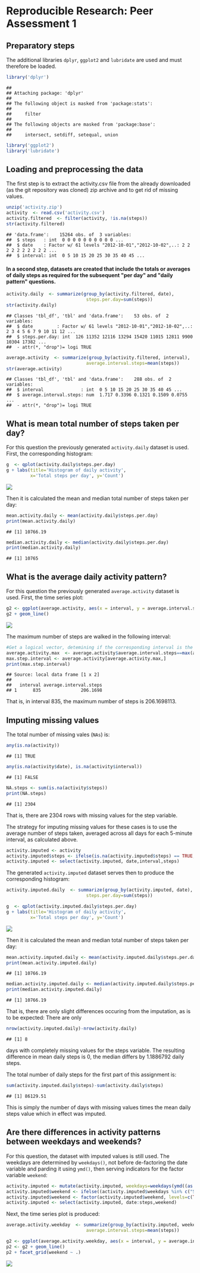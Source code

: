 # Reproducible Research: Peer Assessment 1
## Preparatory steps
The additional libraries ```dplyr```, ```ggplot2``` and ```lubridate``` are used and must therefore be loaded.

```r
library('dplyr')
```

```
## 
## Attaching package: 'dplyr'
## 
## The following object is masked from 'package:stats':
## 
##     filter
## 
## The following objects are masked from 'package:base':
## 
##     intersect, setdiff, setequal, union
```

```r
library('ggplot2')
library('lubridate')
```

## Loading and preprocessing the data
The first step is to extract the activity.csv file from the already downloaded (as the git repository was cloned) zip archive and to get rid of missing values.

```r
unzip('activity.zip')
activity  <- read.csv('activity.csv')
activity.filtered  <- filter(activity, !is.na(steps))
str(activity.filtered)
```

```
## 'data.frame':	15264 obs. of  3 variables:
##  $ steps   : int  0 0 0 0 0 0 0 0 0 0 ...
##  $ date    : Factor w/ 61 levels "2012-10-01","2012-10-02",..: 2 2 2 2 2 2 2 2 2 2 ...
##  $ interval: int  0 5 10 15 20 25 30 35 40 45 ...
```
#### In a second step, datasets are created that include the totals or averages of daily steps as required for the subsequent "per day" and "daily pattern" questions.

```r
activity.daily  <- summarize(group_by(activity.filtered, date), 
                              steps.per.day=sum(steps))
str(activity.daily)
```

```
## Classes 'tbl_df', 'tbl' and 'data.frame':	53 obs. of  2 variables:
##  $ date         : Factor w/ 61 levels "2012-10-01","2012-10-02",..: 2 3 4 5 6 7 9 10 11 12 ...
##  $ steps.per.day: int  126 11352 12116 13294 15420 11015 12811 9900 10304 17382 ...
##  - attr(*, "drop")= logi TRUE
```

```r
average.activity  <- summarize(group_by(activity.filtered, interval), 
                              average.interval.steps=mean(steps))
str(average.activity)
```

```
## Classes 'tbl_df', 'tbl' and 'data.frame':	288 obs. of  2 variables:
##  $ interval              : int  0 5 10 15 20 25 30 35 40 45 ...
##  $ average.interval.steps: num  1.717 0.3396 0.1321 0.1509 0.0755 ...
##  - attr(*, "drop")= logi TRUE
```

## What is mean total number of steps taken per day?
For this question the previously generated ```activity.daily``` dataset is used. First, the corresponding histogram:

```r
g  <- qplot(activity.daily$steps.per.day)
g + labs(title='Histogram of daily activity', 
         x='Total steps per day', y='Count')
```

![](PA1_template_files/figure-html/dailystepsmean1-1.png) 

Then it is calculated the mean and median total number of steps taken per day:

```r
mean.activity.daily <- mean(activity.daily$steps.per.day)
print(mean.activity.daily)
```

```
## [1] 10766.19
```

```r
median.activity.daily <- median(activity.daily$steps.per.day)
print(median.activity.daily)
```

```
## [1] 10765
```

## What is the average daily activity pattern?
For this question the previously generated ```average.activity``` dataset is used. First, the time series plot:

```r
g2 <- ggplot(average.activity, aes(x = interval, y = average.interval.steps))
g2 + geom_line()
```

![](PA1_template_files/figure-html/dailypattern-1.png) 

The maximum number of steps are walked in the following interval:

```r
#Get a logical vector, detemining if the corresponding interval is the max().
average.activity.max  <- average.activity$average.interval.steps==max(average.activity$average.interval.steps)
max.step.interval <- average.activity[average.activity.max,]
print(max.step.interval)
```

```
## Source: local data frame [1 x 2]
## 
##   interval average.interval.steps
## 1      835               206.1698
```
That is, in interval 835, the maximum number of steps is 206.1698113.

## Imputing missing values
The total number of missing vales (`NAs`) is:

```r
any(is.na(activity))
```

```
## [1] TRUE
```

```r
any(is.na(activity$date), is.na(activity$interval))
```

```
## [1] FALSE
```

```r
NA.steps <- sum(is.na(activity$steps))
print(NA.steps)
```

```
## [1] 2304
```
That is, there are 2304 rows with missing values for the step variable.

The strategy for imputing missing values for these cases is to use the average number of steps taken, averaged across all days for each 5-minute interval, as calculated above.


```r
activity.imputed <- activity
activity.imputed$steps <- ifelse(is.na(activity.imputed$steps) == TRUE, average.activity$average.interval.steps[average.activity$interval %in% activity.imputed$interval], activity.imputed$steps)
activity.imputed <- select(activity.imputed, date,interval,steps)
```

The generated ```activity.imputed``` dataset serves then to produce the corresponding histogram:

```r
activity.imputed.daily  <- summarize(group_by(activity.imputed, date), 
                              steps.per.day=sum(steps))

g  <- qplot(activity.imputed.daily$steps.per.day)
g + labs(title='Histogram of daily activity', 
         x='Total steps per day', y='Count')
```

![](PA1_template_files/figure-html/dailystepsmeanimputed1-1.png) 

Then it is calculated the mean and median total number of steps taken per day:

```r
mean.activity.imputed.daily <- mean(activity.imputed.daily$steps.per.day)
print(mean.activity.imputed.daily)
```

```
## [1] 10766.19
```

```r
median.activity.imputed.daily <- median(activity.imputed.daily$steps.per.day)
print(median.activity.imputed.daily)
```

```
## [1] 10766.19
```

That is, there are only slight differences occuring from the imputation, as is to be expected: There are only 

```r
nrow(activity.imputed.daily)-nrow(activity.daily)
```

```
## [1] 8
```
days with completely missing values for the steps variable. The resulting difference in mean daily steps is 0, the median differs by 1.1886792 daily steps.

The total number of daily steps for the first part of this assignment is:

```r
sum(activity.imputed.daily$steps)-sum(activity.daily$steps)
```

```
## [1] 86129.51
```
This is simply the number of days with missing values times the mean daily steps value which in effect was imputed.

## Are there differences in activity patterns between weekdays and weekends?
For this question, the dataset with imputed values is still used.
The weekdays are determined by `weekdays()`, not before de-factoring the date variable and parding it using `ymd()`, then serving indicators for the factor variable `weekend`:

```r
activity.imputed <- mutate(activity.imputed, weekdays=weekdays(ymd((as.vector(activity.imputed$date)))))
activity.imputed$weekend <- ifelse((activity.imputed$weekdays %in% c("Samstag","Sonntag")) == TRUE, TRUE, FALSE)
activity.imputed$weekend <- factor(activity.imputed$weekend, levels=c(TRUE,FALSE), labels=c("weekend","weekday"))
activity.imputed <- select(activity.imputed, date:steps,weekend)
```

Next, the time series plot is produced:

```r
average.activity.weekday  <- summarize(group_by(activity.imputed, weekend, interval), 
                              average.interval.steps=mean(steps))

g2 <- ggplot(average.activity.weekday, aes(x = interval, y = average.interval.steps))
p2 <- g2 + geom_line()
p2 + facet_grid(weekend ~ .)
```

![](PA1_template_files/figure-html/weekdaypattern-1.png) 
